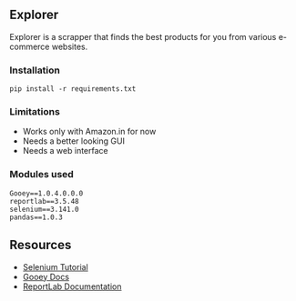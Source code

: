 



<!-- 
https://github.com/matiassingers/awesome-readme
https://www.makeareadme.com/
# What to include in ReadMe
- Project Logo
- Description of what the project does
- Informative badges for stats (build, version, publication)
- Demo screenshots or GIF
- step-by-step installing instructions
- Key features
- Credits
- Installation
- Usage
- Project Status
- TODO
- Contributions 
-->

## Explorer
Explorer is a scrapper that finds the best products for you from various e-commerce websites. 


### Installation

```
pip install -r requirements.txt
```


### Limitations

- Works only with Amazon.in for now 
- Needs a better looking GUI
- Needs a web interface 


### Modules used

```
Gooey==1.0.4.0.0.0
reportlab==3.5.48
selenium==3.141.0
pandas==1.0.3
```

## Resources
- [Selenium Tutorial]()
- [Gooey Docs](https://gooey.readthedocs.io/en/latest/)
- [ReportLab Documentation](https://www.reportlab.com/docs/reportlab-userguide.pdf)

